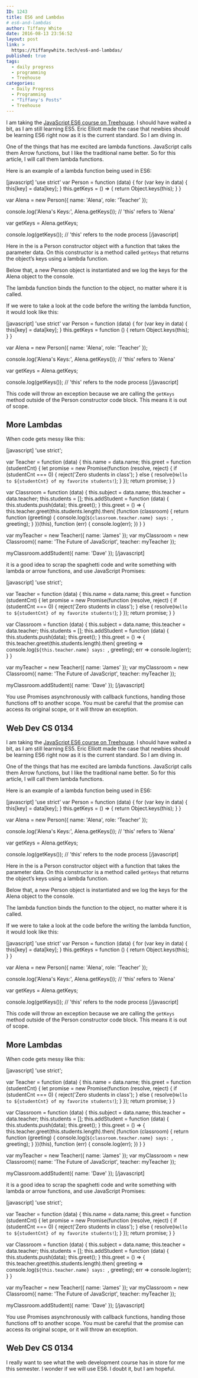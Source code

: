 ```yaml
---
ID: 1243
title: ES6 and Lambdas
# es6-and-lambdas
author: Tiffany White
date: 2016-08-13 23:56:52
layout: post
link: >
  https://tiffanywhite.tech/es6-and-lambdas/
published: true
tags:
  - daily progress
  - programming
  - Treehouse
categories:
  - Daily Progress
  - Programming
  - "Tiffany's Posts"
  - Treehouse
---
```



I am taking the <a href="https://teamtreehouse.com/library/introducing-es2015">JavaScript ES6 course on Treehouse</a>. I should have waited a bit, as I am still learning ES5. Eric Elliott made the case that newbies should be learning ES6 right now as it is the current standard. So I am diving in.

One of the things that has me excited are lambda functions. JavaScript calls them Arrow functions, but I like the traditional name better. So for this article, I will call them lambda functions.

Here is an example of a lambda function being used in ES6:


[javascript]
'use strict'
var Person = function (data) {
  for (var key in data) {
    this[key] = data[key];
  }
  this.getKeys = () => {
    return Object.keys(this);
  }
}

var Alena = new Person({ name: 'Alena', role: 'Teacher' });

console.log('Alena\'s Keys:', Alena.getKeys()); // 'this' refers to 'Alena'

var getKeys = Alena.getKeys;

console.log(getKeys()); // 'this' refers to the node process
[/javascript]

Here in the is a Person constructor object with a function that takes the parameter data. On this constructor is a method called <code>getKeys</code> that returns the object’s keys using a lambda function.

Below that, a new Person object is instantiated and we log the keys for the Alena object to the console.

The lambda function binds the function to the object, no matter where it is called.

If we were to take a look at the code before the writing the lambda function, it would look like this:

[javascript]
'use strict'
var Person = function (data) {
  for (var key in data) {
    this[key] = data[key];
  }
  this.getKeys = function () {
    return Object.keys(this);
  }
}

var Alena = new Person({ name: 'Alena', role: 'Teacher' });

console.log('Alena\'s Keys:', Alena.getKeys()); // 'this' refers to 'Alena'

var getKeys = Alena.getKeys;

console.log(getKeys()); // 'this' refers to the node process
[/javascript]

This code will throw an exception because we are calling the <code>getKeys</code> method outside of the Person constructor code block. This means it is out of scope.
<h2>More Lambdas</h2>
When code gets messy like this:

[javascript]
'use strict';

var Teacher = function (data) {
  this.name = data.name;
  this.greet = function (studentCnt) {
    let promise = new Promise(function (resolve, reject) {
      if (studentCnt === 0) {
        reject('Zero students in class');
      } else {
        resolve(`Hello to ${studentCnt} of my favorite students!`);
      }
    });
    return promise;
  }
}

var Classroom = function (data) {
  this.subject = data.name;
  this.teacher = data.teacher;
  this.students = [];
  this.addStudent = function (data) {
    this.students.push(data);
    this.greet();
  }
  this.greet = () => {
    this.teacher.greet(this.students.length).then(
      (function (classroom) {
        return function (greeting) {
          console.log(`${classroom.teacher.name} says: `, greeting);
        }
      })(this),
      function (err) {
        console.log(err);
      })
  }
}

var myTeacher = new Teacher({ name: 'James' });
var myClassroom = new Classroom({ name: 'The Future of JavaScript', teacher: myTeacher });

myClassroom.addStudent({ name: 'Dave' });
[/javascript]

it is a good idea to scrap the spaghetti code and write something with lambda or arrow functions, and use JavaScript Promises:

[javascript]
'use strict';

var Teacher = function (data) {
  this.name = data.name;
  this.greet = function (studentCnt) {
    let promise = new Promise(function (resolve, reject) {
      if (studentCnt === 0) {
        reject('Zero students in class');
      } else {
        resolve(`Hello to ${studentCnt} of my favorite students!`);
      }
    });
    return promise;
  }
}

var Classroom = function (data) {
  this.subject = data.name;
  this.teacher = data.teacher;
  this.students = [];
  this.addStudent = function (data) {
    this.students.push(data);
    this.greet();
  }
  this.greet = () => {
     this.teacher.greet(this.students.length).then(
       greeting => console.log(`${this.teacher.name} says: `, greeting);
         err => console.log(err);
  }
}

var myTeacher = new Teacher({ name: 'James' });
var myClassroom = new Classroom({ name: 'The Future of JavaScript', teacher: myTeacher });

myClassroom.addStudent({ name: 'Dave' });
[/javascript]

You use Promises asynchronously with callback functions, handing those functions off to another scope. You must be careful that the promise can access its original scope, or it will throw an exception.
<h2>Web Dev CS 0134</h2>



I am taking the <a href="https://teamtreehouse.com/library/introducing-es2015">JavaScript ES6 course on Treehouse</a>. I should have waited a bit, as I am still learning ES5. Eric Elliott made the case that newbies should be learning ES6 right now as it is the current standard. So I am diving in.

One of the things that has me excited are lambda functions. JavaScript calls them Arrow functions, but I like the traditional name better. So for this article, I will call them lambda functions.

Here is an example of a lambda function being used in ES6:


[javascript]
'use strict'
var Person = function (data) {
  for (var key in data) {
    this[key] = data[key];
  }
  this.getKeys = () => {
    return Object.keys(this);
  }
}

var Alena = new Person({ name: 'Alena', role: 'Teacher' });

console.log('Alena\'s Keys:', Alena.getKeys()); // 'this' refers to 'Alena'

var getKeys = Alena.getKeys;

console.log(getKeys()); // 'this' refers to the node process
[/javascript]

Here in the is a Person constructor object with a function that takes the parameter data. On this constructor is a method called <code>getKeys</code> that returns the object’s keys using a lambda function.

Below that, a new Person object is instantiated and we log the keys for the Alena object to the console.

The lambda function binds the function to the object, no matter where it is called.

If we were to take a look at the code before the writing the lambda function, it would look like this:

[javascript]
'use strict'
var Person = function (data) {
  for (var key in data) {
    this[key] = data[key];
  }
  this.getKeys = function () {
    return Object.keys(this);
  }
}

var Alena = new Person({ name: 'Alena', role: 'Teacher' });

console.log('Alena\'s Keys:', Alena.getKeys()); // 'this' refers to 'Alena'

var getKeys = Alena.getKeys;

console.log(getKeys()); // 'this' refers to the node process
[/javascript]

This code will throw an exception because we are calling the <code>getKeys</code> method outside of the Person constructor code block. This means it is out of scope.
<h2>More Lambdas</h2>
When code gets messy like this:

[javascript]
'use strict';

var Teacher = function (data) {
  this.name = data.name;
  this.greet = function (studentCnt) {
    let promise = new Promise(function (resolve, reject) {
      if (studentCnt === 0) {
        reject('Zero students in class');
      } else {
        resolve(`Hello to ${studentCnt} of my favorite students!`);
      }
    });
    return promise;
  }
}

var Classroom = function (data) {
  this.subject = data.name;
  this.teacher = data.teacher;
  this.students = [];
  this.addStudent = function (data) {
    this.students.push(data);
    this.greet();
  }
  this.greet = () => {
    this.teacher.greet(this.students.length).then(
      (function (classroom) {
        return function (greeting) {
          console.log(`${classroom.teacher.name} says: `, greeting);
        }
      })(this),
      function (err) {
        console.log(err);
      })
  }
}

var myTeacher = new Teacher({ name: 'James' });
var myClassroom = new Classroom({ name: 'The Future of JavaScript', teacher: myTeacher });

myClassroom.addStudent({ name: 'Dave' });
[/javascript]

it is a good idea to scrap the spaghetti code and write something with lambda or arrow functions, and use JavaScript Promises:

[javascript]
'use strict';

var Teacher = function (data) {
  this.name = data.name;
  this.greet = function (studentCnt) {
    let promise = new Promise(function (resolve, reject) {
      if (studentCnt === 0) {
        reject('Zero students in class');
      } else {
        resolve(`Hello to ${studentCnt} of my favorite students!`);
      }
    });
    return promise;
  }
}

var Classroom = function (data) {
  this.subject = data.name;
  this.teacher = data.teacher;
  this.students = [];
  this.addStudent = function (data) {
    this.students.push(data);
    this.greet();
  }
  this.greet = () => {
     this.teacher.greet(this.students.length).then(
       greeting => console.log(`${this.teacher.name} says: `, greeting);
         err => console.log(err);
  }
}

var myTeacher = new Teacher({ name: 'James' });
var myClassroom = new Classroom({ name: 'The Future of JavaScript', teacher: myTeacher });

myClassroom.addStudent({ name: 'Dave' });
[/javascript]

You use Promises asynchronously with callback functions, handing those functions off to another scope. You must be careful that the promise can access its original scope, or it will throw an exception.
<h2>Web Dev CS 0134</h2>




I really want to see what the web development course has in store for me this semester. I wonder if we will use ES6. I doubt it, but I am hopeful.